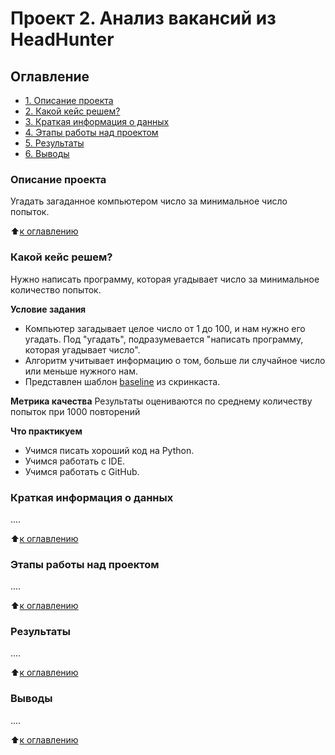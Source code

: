 # Проект 2. Анализ вакансий из HeadHunter

## Оглавление
* [1. Описание проекта](https://github.com/Zylno/sf_data_science_DSPR-123/tree/main/project_2#Описание-проекта)
* [2. Какой кейс решем?](https://github.com/Zylno/sf_data_science_DSPR-123/tree/main/project_2#Какой-кейс-решем?)
* [3. Краткая информация о данных](https://github.com/Zylno/sf_data_science_DSPR-123/tree/main/project_2#Краткая-информация-о-данных)
* [4. Этапы работы над проектом](https://github.com/Zylno/sf_data_science_DSPR-123/tree/main/project_2#Этапы-работы-над-проектом)
* [5. Результаты](https://github.com/Zylno/sf_data_science_DSPR-123/tree/main/project_2#Результаты)
* [6. Выводы](https://github.com/Zylno/sf_data_science_DSPR-123/tree/main/project_2#Выводы)

### Описание проекта
Угадать загаданное компьютером число за минимальное число попыток.

:arrow_up:[к оглавлению](https://github.com/Zylno/sf_data_science/tree/main/project_0#Оглавление)


### Какой кейс решем?
Нужно написать программу, которая угадывает число за минимальное количество попыток.

**Условие задания**
- Компьютер загадывает целое число от 1 до 100, и нам нужно его угадать. Под "угадать", подразумевается "написать программу, которая угадывает число".
- Алгоритм учитывает информацию о том, больше ли случайное число или меньше нужного нам.
- Представлен шаблон [baseline](https://colab.research.google.com/drive/1k2WZD8PWWOYFHrpAJoB2eZw06ID7KnFA#scrollTo=12-TQnb0tayz) из скринкаста.

**Метрика качества**
Результаты оцениваются по среднему количеству попыток при 1000 повторений

**Что практикуем**
- Учимся писать хороший код на Python.
- Учимся работать с IDE.
- Учимся работать с GitHub.


### Краткая информация о данных
....

:arrow_up:[к оглавлению](https://github.com/Zylno/sf_data_science/tree/main/project_0#Оглавление)


### Этапы работы над проектом
....

:arrow_up:[к оглавлению](https://github.com/Zylno/sf_data_science/tree/main/project_0#Оглавление)


### Результаты
....

:arrow_up:[к оглавлению](https://github.com/Zylno/sf_data_science/tree/main/project_0#Оглавление)


### Выводы
....

:arrow_up:[к оглавлению](https://github.com/Zylno/sf_data_science/tree/main/project_0#Оглавление)
